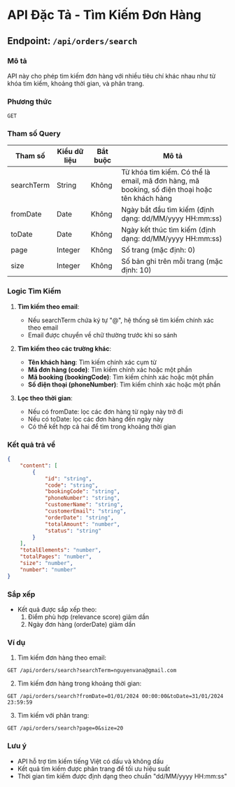 # API Đặc Tả - Tìm Kiếm Đơn Hàng

## Endpoint: `/api/orders/search`

### Mô tả
API này cho phép tìm kiếm đơn hàng với nhiều tiêu chí khác nhau như từ khóa tìm kiếm, khoảng thời gian, và phân trang.

### Phương thức
`GET`

### Tham số Query

| Tham số | Kiểu dữ liệu | Bắt buộc | Mô tả |
|---------|--------------|----------|--------|
| searchTerm | String | Không | Từ khóa tìm kiếm. Có thể là email, mã đơn hàng, mã booking, số điện thoại hoặc tên khách hàng |
| fromDate | Date | Không | Ngày bắt đầu tìm kiếm (định dạng: dd/MM/yyyy HH:mm:ss) |
| toDate | Date | Không | Ngày kết thúc tìm kiếm (định dạng: dd/MM/yyyy HH:mm:ss) |
| page | Integer | Không | Số trang (mặc định: 0) |
| size | Integer | Không | Số bản ghi trên mỗi trang (mặc định: 10) |

### Logic Tìm Kiếm

1. **Tìm kiếm theo email**:
   - Nếu searchTerm chứa ký tự "@", hệ thống sẽ tìm kiếm chính xác theo email
   - Email được chuyển về chữ thường trước khi so sánh

2. **Tìm kiếm theo các trường khác**:
   - **Tên khách hàng**: Tìm kiếm chính xác cụm từ
   - **Mã đơn hàng (code)**: Tìm kiếm chính xác hoặc một phần
   - **Mã booking (bookingCode)**: Tìm kiếm chính xác hoặc một phần
   - **Số điện thoại (phoneNumber)**: Tìm kiếm chính xác hoặc một phần

3. **Lọc theo thời gian**:
   - Nếu có fromDate: lọc các đơn hàng từ ngày này trở đi
   - Nếu có toDate: lọc các đơn hàng đến ngày này
   - Có thể kết hợp cả hai để tìm trong khoảng thời gian

### Kết quả trả về

```json
{
    "content": [
        {
            "id": "string",
            "code": "string",
            "bookingCode": "string",
            "phoneNumber": "string",
            "customerName": "string",
            "customerEmail": "string",
            "orderDate": "string",
            "totalAmount": "number",
            "status": "string"
        }
    ],
    "totalElements": "number",
    "totalPages": "number",
    "size": "number",
    "number": "number"
}
```

### Sắp xếp
- Kết quả được sắp xếp theo:
  1. Điểm phù hợp (relevance score) giảm dần
  2. Ngày đơn hàng (orderDate) giảm dần

### Ví dụ

1. Tìm kiếm đơn hàng theo email:
```
GET /api/orders/search?searchTerm=nguyenvana@gmail.com
```

2. Tìm kiếm đơn hàng trong khoảng thời gian:
```
GET /api/orders/search?fromDate=01/01/2024 00:00:00&toDate=31/01/2024 23:59:59
```

3. Tìm kiếm với phân trang:
```
GET /api/orders/search?page=0&size=20
```

### Lưu ý
- API hỗ trợ tìm kiếm tiếng Việt có dấu và không dấu
- Kết quả tìm kiếm được phân trang để tối ưu hiệu suất
- Thời gian tìm kiếm được định dạng theo chuẩn "dd/MM/yyyy HH:mm:ss" 